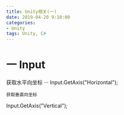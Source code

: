 ```yaml
---
title: Unity相关(一)
date: 2019-04-20 9:10:00
categories:
- Unity
tags: Unity, C#
---
```


# 一 Input
获取水平向坐标
···
Input.GetAxis("Horizontal");
```
获取垂直向坐标
```
Input.GetAxis("Vertical");
```

